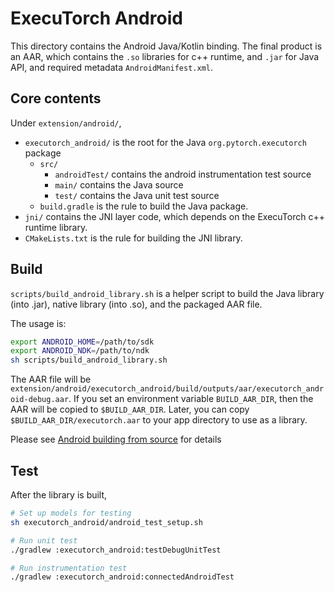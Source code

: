 # ExecuTorch Android

This directory contains the Android Java/Kotlin binding. The final product is an AAR,
which contains the `.so` libraries for c++ runtime, and `.jar` for Java API, and required
metadata `AndroidManifest.xml`.

## Core contents

Under `extension/android/`,

- `executorch_android/` is the root for the Java `org.pytorch.executorch` package
  - `src/`
    - `androidTest/` contains the android instrumentation test source
    - `main/` contains the Java source
    - `test/` contains the Java unit test source
  - `build.gradle` is the rule to build the Java package.
- `jni/` contains the JNI layer code, which depends on the ExecuTorch c++ runtime library.
- `CMakeLists.txt` is the rule for building the JNI library.

## Build

`scripts/build_android_library.sh` is a helper script to build the Java library (into .jar), native library (into .so), and the packaged AAR file.

The usage is:
```sh
export ANDROID_HOME=/path/to/sdk
export ANDROID_NDK=/path/to/ndk
sh scripts/build_android_library.sh
```

The AAR file will be `extension/android/executorch_android/build/outputs/aar/executorch_android-debug.aar`.
If you set an environment variable `BUILD_AAR_DIR`, then the AAR will be copied to `$BUILD_AAR_DIR`.
Later, you can copy `$BUILD_AAR_DIR/executorch.aar` to your app directory to use as a library.

Please see [Android building from source](https://pytorch.org/executorch/main/using-executorch-android.html#building-from-source) for details

## Test

After the library is built,

```sh
# Set up models for testing
sh executorch_android/android_test_setup.sh

# Run unit test
./gradlew :executorch_android:testDebugUnitTest

# Run instrumentation test
./gradlew :executorch_android:connectedAndroidTest
```
